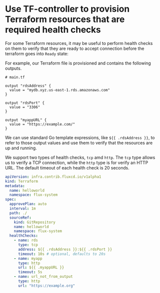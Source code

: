 # Use TF-controller to provision Terraform resources that are required health checks

For some Terraform resources, it may be useful to perform health checks on them to verify that they are ready to accept connection before the terraform goes into `Ready` state:

For example, our Terraform file is provisioned and contains the following outputs.

```hcl
# main.tf

output "rdsAddress" {
  value = "mydb.xyz.us-east-1.rds.amazonaws.com"
}

output "rdsPort" {
  value = "3306"
}

output "myappURL" {
  value = "https://example.com/"
}
```

We can use standard Go template expressions, like `${{ .rdsAddress }}`, to refer to those output values and use them to verify that the resources are up and running.

We support two types of health checks, `tcp` amd `http`. The `tcp` type allows us to verify a TCP connection, while the `http` type is for verify an HTTP URL. The default timeout of each health check is 20 seconds.

```yaml hl_lines="14-25"
apiVersion: infra.contrib.fluxcd.io/v1alpha1
kind: Terraform
metadata:
  name: helloworld
  namespace: flux-system
spec:
  approvePlan: auto
  interval: 1m
  path: ./
  sourceRef:
    kind: GitRepository
    name: helloworld
    namespace: flux-system
  healthChecks:
    - name: rds
      type: tcp
      address: ${{ .rdsAddress }}:${{ .rdsPort }} 
      timeout: 10s # optional, defaults to 20s
    - name: myapp
      type: http
      url: ${{ .myappURL }}
      timeout: 5s
    - name: url_not_from_output
      type: http
      url: "https://example.org"
```
